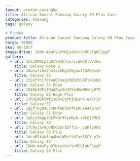 ```yaml
---
layout: produk-casinghp
title: African Sunset Samsung Galaxy S9 Plus Case
categories: samsung
tags: galaxy

# Produk
product-title: African Sunset Samsung Galaxy S9 Plus Case
harga: 90000
sku: hn-1017
image-drive: 1kNm-44oFyuDYNjyzkvtVnMCVlgUCSygP
gallery:
  - url: 1LkJUMXLptqUzYSXkTusrviEH3KlVVJkm
    title: Galaxy Note 8
  - url: 1Aoeufihe2h41xv8Kg2I6yuwfC5ZH5seU
    title: Galaxy S6
  - url: 15SXfYhj76toWQFmagVdOOZVV6PlN2nbm
    title: Galaxy S6 Edge
  - url: 1D48b4OPj1NaA8qvXnHIS446mNDvUyR7E
    title: Galaxy S6 Edge Plus
  - url: 1jM3EWBk5Wf216DxEgYhj9Eenc-eXKrIO
    title: Galaxy S7
  - url: 1gEfTUgQ4CcxKHfW6l0Vf4zKLXe4YG7wn
    title: Galaxy S7 Edge
  - url: 1q5jo3kppzDLPk9r9tymKph-xDLGjSMUI
    title: Galaxy S8
  - url: 17c0wjSv9pONkGVprIDffCx-_zuKfy905
    title: Galaxy S8 Plus
  - url: 1dca65twkfcpAMm1WRzftbIqx5SCY-yIx
    title: Galaxy S9
  - url: 1kNm-44oFyuDYNjyzkvtVnMCVlgUCSygP
    title: Galaxy S9 Plus
---
```

